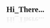 <html lang="en">
<head>
    <meta charset="UTF-8">
    <meta http-equiv="X-UA-Compatible" content="IE=edge">
    <meta name="viewport" content="width=device-width, initial-scale=1.0">
    <style>
        *{
    margin: 0;
    padding: 0;
    box-sizing: border-box;
    font-family: consolas;
}

body{
    display: flex;
    justify-content: center;
    align-items: center;
    min-height: 100vh;
    background: #121213;
}
.loader{
    position: relative;
    -webkit-box-reflect: below 2px linear-gradient(transparent,#0002);
}

.loader::before{
    content: '';
    position: absolute;
    top: 0;
    right: 0;
    width: 2px;
    height: 100%;
    background: #d803f4;
    animation: blinkCursor 0.8s steps(3) infinite;
}
@keyframes blinkCursor {
    0%,75%
    {
        opacity: 1;
    }
    76%,100%
    {
        opacity: 0;
    }
}

.loader h2{
    position: relative;
    color: #d803f4;
    letter-spacing: 5px;
    font-size: 4em;
    text-transform: uppercase;
    animation: typing 8s steps(11) infinite ;
    overflow: hidden;
}
@keyframes typing {
    0%
    {
        width: 0;
    }
    30%,60%
    {
        width: 442.063px;
    }
}
/* //#03e9f4 */
        </style>
</head>
<body>
    <div class="loader">
        <h2>Hi_There...</h2>
    </div>
</body>
</html>
